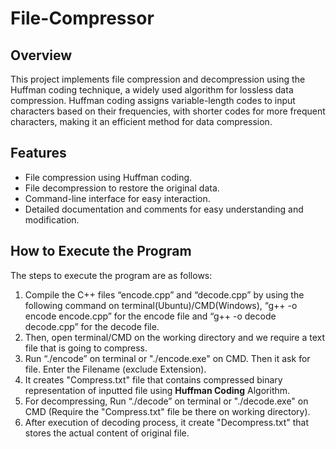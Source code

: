 # File-Compressor

## Overview

This project implements file compression and decompression using the Huffman coding technique, a widely used algorithm for lossless data compression. Huffman coding assigns variable-length codes to input characters based on their frequencies, with shorter codes for more frequent characters, making it an efficient method for data compression.

## Features

- File compression using Huffman coding.
- File decompression to restore the original data.
- Command-line interface for easy interaction.
- Detailed documentation and comments for easy understanding and modification.

## How to Execute the Program

The steps to execute the program are as follows:
1.	Compile the C++ files “encode.cpp” and “decode.cpp” by using the following command on terminal(Ubuntu)/CMD(Windows), “g++ -o encode encode.cpp” for the encode file and “g++ -o decode decode.cpp” for the decode file.
2.	Then, open terminal/CMD on the working directory and we require a text file that is going to compress.
3.  Run “./encode” on terminal or "./encode.exe" on CMD. Then it ask for file. Enter the Filename (exclude Extension).
4.  It creates "Compress.txt" file that contains compressed binary representation of inputted file using **Huffman Coding** Algorithm.
5.  For decompressing, Run “./decode” on terminal or "./decode.exe" on CMD (Require the "Compress.txt" file be there on working directory).
6.  After execution of decoding process, it create "Decompress.txt" that stores the actual content of original file.